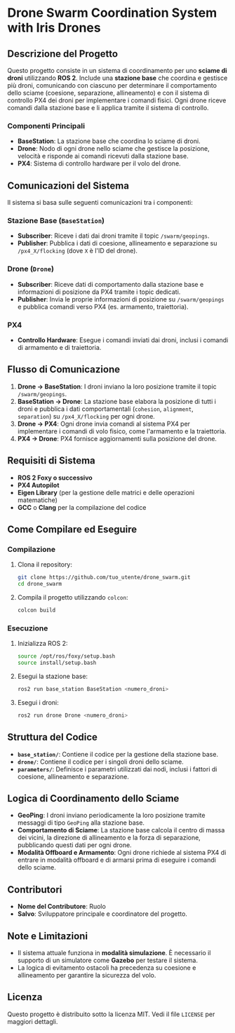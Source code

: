# Drone Swarm Coordination System with Iris Drones

## Descrizione del Progetto

Questo progetto consiste in un sistema di coordinamento per uno **sciame di droni** utilizzando **ROS 2**. Include una **stazione base** che coordina e gestisce più droni, comunicando con ciascuno per determinare il comportamento dello sciame (coesione, separazione, allineamento) e con il sistema di controllo PX4 dei droni per implementare i comandi fisici. Ogni drone riceve comandi dalla stazione base e li applica tramite il sistema di controllo.

### Componenti Principali
- **BaseStation**: La stazione base che coordina lo sciame di droni.
- **Drone**: Nodo di ogni drone nello sciame che gestisce la posizione, velocità e risponde ai comandi ricevuti dalla stazione base.
- **PX4**: Sistema di controllo hardware per il volo del drone.

## Comunicazioni del Sistema

Il sistema si basa sulle seguenti comunicazioni tra i componenti:

### Stazione Base (`BaseStation`)
- **Subscriber**: Riceve i dati dai droni tramite il topic `/swarm/geopings`.
- **Publisher**: Pubblica i dati di coesione, allineamento e separazione su `/px4_X/flocking` (dove `X` è l'ID del drone).

### Drone (`Drone`)
- **Subscriber**: Riceve dati di comportamento dalla stazione base e informazioni di posizione da PX4 tramite i topic dedicati.
- **Publisher**: Invia le proprie informazioni di posizione su `/swarm/geopings` e pubblica comandi verso PX4 (es. armamento, traiettoria).

### PX4
- **Controllo Hardware**: Esegue i comandi inviati dai droni, inclusi i comandi di armamento e di traiettoria.

## Flusso di Comunicazione
1. **Drone -> BaseStation**: I droni inviano la loro posizione tramite il topic `/swarm/geopings`.
2. **BaseStation -> Drone**: La stazione base elabora la posizione di tutti i droni e pubblica i dati comportamentali (`cohesion`, `alignment`, `separation`) su `/px4_X/flocking` per ogni drone.
3. **Drone -> PX4**: Ogni drone invia comandi al sistema PX4 per implementare i comandi di volo fisico, come l'armamento e la traiettoria.
4. **PX4 -> Drone**: PX4 fornisce aggiornamenti sulla posizione del drone.

## Requisiti di Sistema
- **ROS 2 Foxy o successivo**
- **PX4 Autopilot**
- **Eigen Library** (per la gestione delle matrici e delle operazioni matematiche)
- **GCC** o **Clang** per la compilazione del codice

## Come Compilare ed Eseguire
### Compilazione
1. Clona il repository:
   ```sh
   git clone https://github.com/tuo_utente/drone_swarm.git
   cd drone_swarm
   ```
2. Compila il progetto utilizzando `colcon`:
   ```sh
   colcon build
   ```

### Esecuzione
1. Inizializza ROS 2:
   ```sh
   source /opt/ros/foxy/setup.bash
   source install/setup.bash
   ```
2. Esegui la stazione base:
   ```sh
   ros2 run base_station BaseStation <numero_droni>
   ```
3. Esegui i droni:
   ```sh
   ros2 run drone Drone <numero_droni>
   ```

## Struttura del Codice
- **`base_station/`**: Contiene il codice per la gestione della stazione base.
- **`drone/`**: Contiene il codice per i singoli droni dello sciame.
- **`parameters/`**: Definisce i parametri utilizzati dai nodi, inclusi i fattori di coesione, allineamento e separazione.

## Logica di Coordinamento dello Sciame
- **GeoPing**: I droni inviano periodicamente la loro posizione tramite messaggi di tipo `GeoPing` alla stazione base.
- **Comportamento di Sciame**: La stazione base calcola il centro di massa dei vicini, la direzione di allineamento e la forza di separazione, pubblicando questi dati per ogni drone.
- **Modalità Offboard e Armamento**: Ogni drone richiede al sistema PX4 di entrare in modalità offboard e di armarsi prima di eseguire i comandi dello sciame.

## Contributori
- **Nome del Contributore**: Ruolo
- **Salvo**: Sviluppatore principale e coordinatore del progetto.

## Note e Limitazioni
- Il sistema attuale funziona in **modalità simulazione**. È necessario il supporto di un simulatore come **Gazebo** per testare il sistema.
- La logica di evitamento ostacoli ha precedenza su coesione e allineamento per garantire la sicurezza del volo.

## Licenza
Questo progetto è distribuito sotto la licenza MIT. Vedi il file `LICENSE` per maggiori dettagli.
